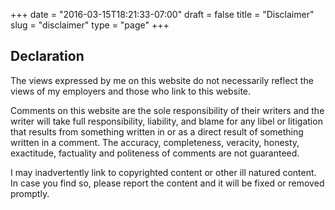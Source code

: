 +++
date = "2016-03-15T18:21:33-07:00"
draft = false
title = "Disclaimer"
slug = "disclaimer"
type = "page"
+++
## Declaration

The views expressed by me on this website do not necessarily reflect the views of my employers and those who link to this website.

Comments on this website are the sole responsibility of their writers and the writer will take full responsibility, liability, and blame for any libel or litigation that results from something written in or as a direct result of something written in a comment. The accuracy, completeness, veracity, honesty, exactitude, factuality and politeness of comments are not guaranteed.

I may inadvertently link to copyrighted content or other ill natured content. In case you find so, please report the content and it will be fixed or removed promptly.